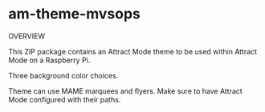 # am-theme-mvsops

OVERVIEW

This ZIP package contains an Attract Mode theme to be used within Attract Mode on a Raspberry Pi.

Three background color choices.  

Theme can use MAME marquees and flyers.  Make sure to have Attract Mode configured with their paths.